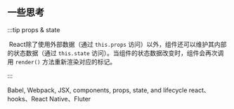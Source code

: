 ## 一些思考

:::tip props & state

​	React除了使用外部数据（通过 `this.props` 访问）以外，组件还可以维护其内部的状态数据（通过 `this.state` 访问）。当组件的状态数据改变时，组件会再次调用 `render()` 方法重新渲染对应的标记。

:::

Babel, Webpack, JSX, components, props, state, and lifecycle
react、hooks、React Native、Fluter


